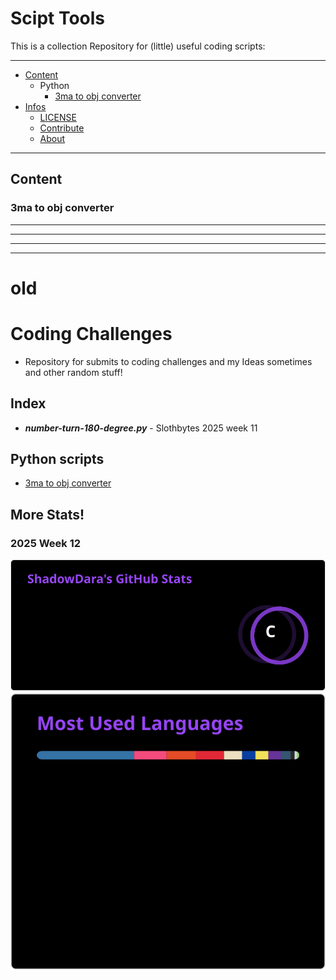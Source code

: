 # Scipt Tools

This is a collection Repository for (little) useful coding scripts:

---

- [Content](#Content)
  - Python
    - [3ma to obj converter](#3ma-to-obj-converter)
- [Infos]()
  - [LICENSE]()
  - [Contribute]()
  - [About]()

---

## Content

### 3ma to obj converter

---

---

---

---

# old

# Coding Challenges

- Repository for submits to coding challenges and my Ideas sometimes and other random stuff!

## Index
- ***number-turn-180-degree.py*** - Slothbytes 2025 week 11

## Python scripts
- [3ma to obj converter](https://github.com/ShadowDara/3ma-to-obj-converter-python)

## More Stats!

### 2025 Week 12
![](files\68747470733a2f2f6769746875622d726561646d652d73746174732e76657263656c2e6170702f6170693f757365726e616d653d536861646f7764617261267468656d653d6d69646e696768742d707572706c652673686f775f69636f6e733d74727565.svg)
![](files\68747470733a2f2f6769746875622d726561646d652d73746174732e76657263656c2e6170702f6170692f746f702d6c616e67732f3f757365726e616d653d536861646f7764617261266c61796f75743d636f6d70616374267468656d653d6d6.svg)
